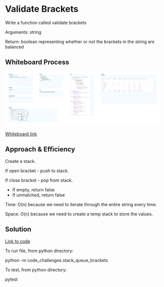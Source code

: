 # Validate Brackets
Write a function called validate brackets

Arguments: string

Return: boolean representing whether or not the brackets in the string are balanced

## Whiteboard Process
![Whiteboard image](whiteboard_13.png)

[Whiteboard link](https://www.figma.com/file/r1h8jhIDrUoilGSbWEBdY1/Code-Challenge-13?node-id=0%3A1&t=QCQh9MhCQZ4weK5w-1)

## Approach & Efficiency

Create a stack.

If open bracket - push to stack.

If close bracket - pop from stack.
- If empty, return false
- If unmatched, return false

Time: O(n) because we need to iterate through the entire string every time.

Space: O(n) because we need to create a temp stack to store the values.

## Solution

[Link to code](https://github.com/mikeshen7/data-structures-and-algorithms/blob/main/python/code_challenges/stack_queue_brackets.py)

To run file, from python directory:

python -m code_challenges.stack_queue_brackets

To test, from python directory:

pytest
